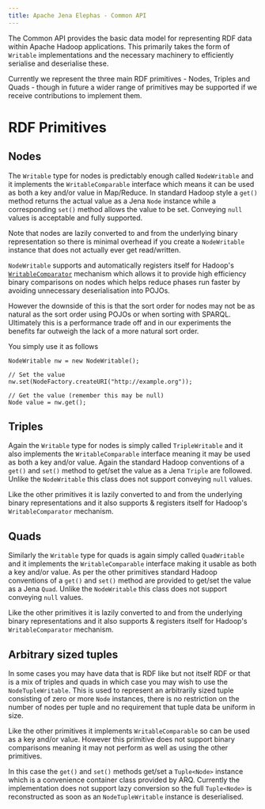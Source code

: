 ```yaml
---
title: Apache Jena Elephas - Common API
---
```


The Common API provides the basic data model for representing RDF data within Apache Hadoop applications.  This primarily takes the form of `Writable` implementations and the necessary machinery to efficiently serialise and deserialise these.

Currently we represent the three main RDF primitives - Nodes, Triples and Quads - though in future a wider range of primitives may be supported if we receive contributions to implement them.

# RDF Primitives

## Nodes

The `Writable` type for nodes is predictably enough called `NodeWritable` and it implements the `WritableComparable` interface which means it can be used as both a key and/or value in Map/Reduce.  In standard Hadoop style a `get()` method returns the actual value as a Jena `Node` instance while a corresponding `set()` method allows the value to be set.  Conveying `null` values is acceptable and fully supported.

Note that nodes are lazily converted to and from the underlying binary representation so there is minimal overhead if you create a `NodeWritable` instance that does not actually ever get read/written.

`NodeWritable` supports and automatically registers itself for Hadoop's [`WritableComparator`](https://hadoop.apache.org/docs/stable/api/org/apache/hadoop/io/WritableComparator.html) mechanism which allows it to provide high efficiency binary comparisons on nodes which helps reduce phases run faster by avoiding unnecessary deserialisation into POJOs.

However the downside of this is that the sort order for nodes may not be as natural as the sort order using POJOs or when sorting with SPARQL.  Ultimately this is a performance trade off and in our experiments the benefits far outweigh the lack of a more natural sort order.

You simply use it as follows

    NodeWritable nw = new NodeWritable();

    // Set the value
    nw.set(NodeFactory.createURI("http://example.org"));

    // Get the value (remember this may be null)
    Node value = nw.get();

## Triples

Again the `Writable` type for nodes is simply called `TripleWritable` and it also implements the `WritableComparable` interface meaning it may be used as both a key and/or value.  Again the standard Hadoop conventions of a `get()` and `set()` method to get/set the value as a Jena `Triple` are followed.  Unlike the `NodeWritable` this class does not support conveying `null` values.

Like the other primitives it is lazily converted to and from the underlying binary representations and it also supports & registers itself for Hadoop's `WritableComparator` mechanism.

## Quads

Similarly the `Writable` type for quads is again simply called `QuadWritable` and it implements the `WritableComparable` interface making it usable as both a key and/or value.  As per the other primitives standard Hadoop conventions of a `get()` and `set()` method are provided to get/set the value as a Jena `Quad`.  Unlike the `NodeWritable` this class does not support conveying `null` values.

Like the other primitives it is lazily converted to and from the underlying binary representations and it also supports & registers itself for Hadoop's `WritableComparator` mechanism.

## Arbitrary sized tuples

In some cases you may have data that is RDF like but not itself RDF or that is a mix of triples and quads in which case you may wish to use the `NodeTupleWritable`.  This is used to represent an arbitrarily sized tuple consisting of zero or more `Node` instances, there is no restriction on the number of nodes per tuple and no requirement that tuple data be uniform in size.

Like the other primitives it implements `WritableComparable` so can be used as a key and/or value.  However this primitive does not support binary comparisons meaning it may not perform as well as using the other primitives.

In this case the `get()` and `set()` methods get/set a `Tuple<Node>` instance which is a convenience container class provided by ARQ.  Currently the implementation does not support lazy conversion so the full `Tuple<Node>` is reconstructed as soon as an `NodeTupleWritable` instance is deserialised.
